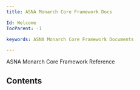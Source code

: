 ```yaml
---
title: ASNA Monarch Core Framework Docs

Id: Welcome
TocParent: -1

keywords: ASNA Monarch Core Framework Documents

---
```


ASNA Monarch Core Framework Reference
## Contents


